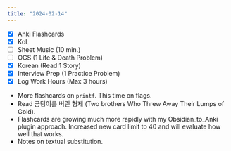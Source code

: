 ```yaml
---
title: "2024-02-14"
---
```


- [x] Anki Flashcards
- [x] KoL
- [ ] Sheet Music (10 min.)
- [ ] OGS (1 Life & Death Problem)
- [x] Korean (Read 1 Story)
- [x] Interview Prep (1 Practice Problem)
- [x] Log Work Hours (Max 3 hours)

* More flashcards on `printf`. This time on flags.
* Read 금덩이를 버린 형제 (Two brothers Who Threw Away Their Lumps of Gold).
* Flashcards are growing much more rapidly with my Obsidian_to_Anki plugin approach. Increased new card limit to 40 and will evaluate how well that works.
* Notes on textual substitution.